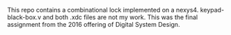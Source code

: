 This repo contains a combinational lock implemented on a nexys4.
keypad-black-box.v and both .xdc files are not my work.
This was the final assignment from the 2016 offering of Digital System Design.

